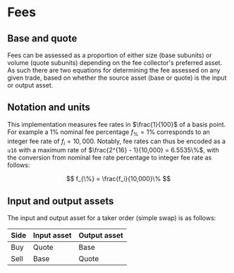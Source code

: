 # Fees

## Base and quote

Fees can be assessed as a proportion of either size (base subunits) or volume
(quote subunits) depending on the fee collector's preferred asset. As such there
are two equations for determining the fee assessed on any given trade, based on
whether the source asset (base or quote) is the input or output asset.

## Notation and units

This implementation measures fee rates in $\frac{1}{100}$ of a basis point. For
example a $1\%$ nominal fee percentage $f_{\%} = 1\%$ corresponds to an integer
fee rate of $f_i = 10,000$. Notably, fee rates can thus be encoded as a `u16`
with a maximum rate of $\frac{2^{16} - 1}{10,000} = 6.5535\%$, with the
conversion from nominal fee rate percentage to integer fee rate as follows:

$$
f_{\%} = \frac{f_i}{10,000}\%
$$

## Input and output assets

The input and output asset for a taker order (simple swap) is as follows:

| Side | Input asset | Output asset |
| ---- | ----------- | ------------ |
| Buy  | Quote       | Base         |
| Sell | Base        | Quote        |
